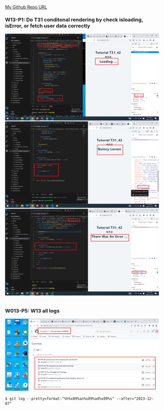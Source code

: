 [My Github Repo URL](https://github.com/George0113/1121-wp1-demo-211410542.git)

### W13-P1: Do T31 conditonal rendering by check isloading, isError, or fetch user data correctly

![](w13-p1-1.png)
![](w13-p1-2.png)
![](w13-p1-3.png)

```

```

### W013-P5: W13 all logs

![](w13-p5.png)

```
$ git log --pretty=format:"%h%x09%an%x09%ad%x09%s" --after="2023-12-07"

```
